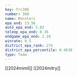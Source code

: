 ```yaml
---
key: frc308
number: 308
name: Monsters
epa_end: 13.56
auto_epa_end: 5.02
teleop_epa_end: 6.36
endgame_epa_end: 2.18
winrate: 0.5
district_epa_rank: 274
district_epa_percentile: 0.4638
type: Team
---
```

[[2024mimil]]
[[2024mitry]]
